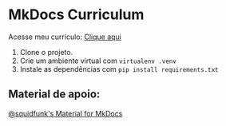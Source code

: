 # MkDocs Curriculum
Acesse meu currículo: [Clique aqui](https://rafaelleone.github.io/mkdocs_curriculo/)

1. Clone o projeto.
2. Crie um ambiente virtual com `virtualenv .venv`
3. Instale as dependências com `pip install requirements.txt`

## Material de apoio:
[@squidfunk's Material for MkDocs](https://squidfunk.github.io/mkdocs-material/publishing-your-site/)
